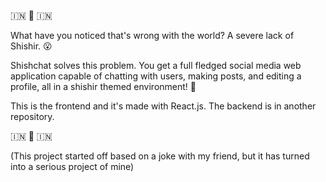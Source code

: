 🇮🇳 🙂 🇮🇳

What have you noticed that's wrong with the world? A severe lack of Shishir. 😮

Shishchat solves this problem. You get a full fledged social media web application capable of chatting with users, making posts, and editing a profile, all in a shishir themed environment! 🙌

This is the frontend and it's made with React.js. The backend is in another repository.

🇮🇳 🙂 🇮🇳

(This project started off based on a joke with my friend, but it has turned into a serious project of mine)
